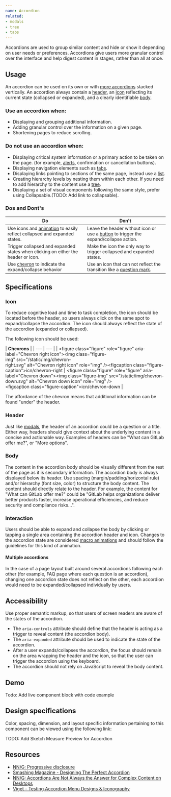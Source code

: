 ```yaml
---
name: Accordion
related:
- modals
- tree
- tabs
---
```


Accordions are used to group similar content and hide or show it depending on user needs or preferences. Accordions give users more granular control over the interface and help digest content in stages, rather than all at once.

## Usage

An accordion can be used on its own or with [more accordions](#multiple-accordions) stacked vertically. An accordion always contain a [header](#header), an [icon](#icon) reflecting its current state (collapsed or expanded), and a clearly identifiable [body](#body).

### Use an accordion when:

* Displaying and grouping additional information.
* Adding granular control over the information on a given page.
* Shortening pages to reduce scrolling.

### Do not use an accordion when:

* Displaying critical system information or a primary action to be taken on the page. (for example, [alerts](/components/alert), confirmation or cancellation buttons).
* Displaying navigation elements such as [tabs](/components/tabs).
* Displaying links pointing to sections of the same page, instead use a [list](/components/list).
* Creating hierarchy levels by nesting them within each other. If you need to add hierarchy to the content use a [tree](/components/tree).
* Displaying a set of visual components following the same style, prefer using Collapsable.(TODO: Add link to collapsable).

### Dos and Dont's

| Do | Don't |
| ------ | ------ |
| Use icons and [animation](/product-foundations/motion) to easily reflect collapsed and expanded states. | Leave the header without icon or use a [button](/components/buttons) to trigger the expand/collapse action.|
| Trigger collapsed and expanded states when clicking on either the header or icon. | Make the icon the only way to trigger collapsed and expanded states. | 
| Use [chevron](https://gitlab-org.gitlab.io/gitlab-svgs/?q=chevron) to indicate the expand/collapse behavior | Use an icon that can not reflect the transition like a [question mark](https://gitlab-org.gitlab.io/gitlab-svgs/?q=~question). | 

## Specifications

### Icon

To reduce cognitive load and time to task completion, the icon should be located before the header, so users always click on the same spot to expand/collapse the accordion. The icon should always reflect the state of the accordion (expanded or collapsed).

The following icon should be used:

| **Chevrons** |
| --- | --- |
| <figure class="figure" role="figure" aria-label="Chevron right icon"><img class="figure-img" src="/static/img/chevron-right.svg" alt="Chevron right icon" role="img" /><figcaption class="figure-caption">icn/chevron-right</figcaption></figure> | <figure class="figure" role="figure" aria-label="Chevron down"><img class="figure-img" src="/static/img/chevron-down.svg" alt="Chevron down icon" role="img" /><figcaption class="figure-caption">icn/chevron-down</figcaption></figure> |



The affordance of the chevron means that additional information can be found "under" the header.

### Header

Just like [modals](/components/modals/), the header of an accordion could be a question or a title. Either way, headers should give context about the underlying content in a concise and actionable way. Examples of headers can be "What can GitLab offer me?", or "More options".

### Body

The content in the accordion body should be visually different from the rest of the page as it is secondary information. The accordion body is always displayed below its header. Use spacing (margin/padding/horizontal rule) and/or hierarchy (font size, color) to structure the body content. The content should directly relate to the header. For example, the content for "What can GitLab offer me?" could be "GitLab helps organizations deliver better products faster, increase operational efficiencies, and reduce security and compliance risks...".

### Interaction

Users should be able to expand and collapse the body by clicking or tapping a single area containing the accordion header and icon. Changes to the accordion state are considered [macro animations](/product-foundations/motion/#macro-animations) and should follow the guidelines for this kind of animation.

#### Multiple accordions
In the case of a page layout built around several accordions following each other (for example, FAQ page where each question is an accordion), changing one accordion state does not reflect on the other, each accordion would need to be expanded/collapsed individually by users.

## Accessibility

Use proper semantic markup, so that users of screen readers are aware of the states of the accordion.

* The `aria-controls` attribute should define that the header is acting as a trigger to reveal content (the accordion body).
* The `aria-expanded` attribute should be used to indicate the state of the accordion.
* After a user expands/collapses the accordion, the focus should remain on the area wrapping the header and the icon, so that the user can trigger the accordion using the keyboard.
* The accordion should not rely on JavaScript to reveal the body content.

## Demo

Todo: Add live component block with code example

## Design specifications

Color, spacing, dimension, and layout specific information pertaining to this component can be viewed using the following link:

TODO: Add Sketch Measure Preview for Accordion

## Resources

* [NN/G: Progressive disclosure](https://www.nngroup.com/articles/progressive-disclosure/)
* [Smashing Magazine - Designing The Perfect Accordion](https://www.smashingmagazine.com/2017/06/designing-perfect-accordion-checklist/#top)
* [NN/G: Accordions Are Not Always the Answer for Complex Content on Desktops](https://www.nngroup.com/articles/accordions-complex-content/)
* [Viget - Testing Accordion Menu Designs & Iconography](https://www.viget.com/articles/testing-accordion-menu-designs-iconography/) 
